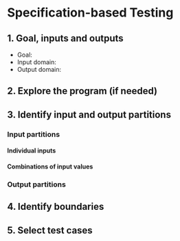 # Specification-based Testing

## 1. Goal, inputs and outputs
- Goal:
- Input domain:
- Output domain:

## 2. Explore the program (if needed)

## 3. Identify input and output partitions

### Input partitions

#### Individual inputs

#### Combinations of input values

### Output partitions

## 4. Identify boundaries

## 5. Select test cases

##